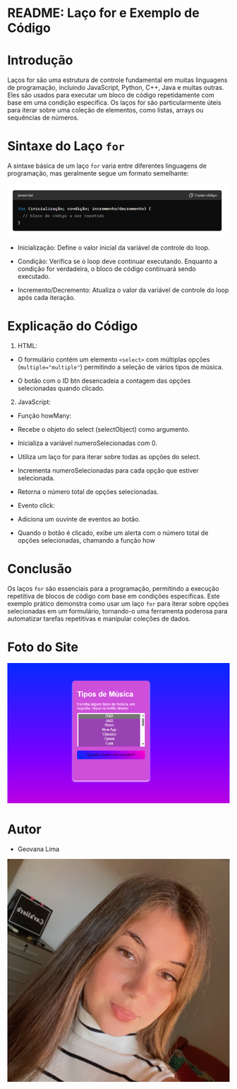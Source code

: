 # README: Laço for e Exemplo de Código

# Introdução
Laços for são uma estrutura de controle fundamental em muitas linguagens de programação, incluindo JavaScript, Python, C++, Java e muitas outras. Eles são usados para executar um bloco de código repetidamente com base em uma condição específica. Os laços for são particularmente úteis para iterar sobre uma coleção de elementos, como listas, arrays ou sequências de números.

# Sintaxe do Laço `for`
A sintaxe básica de um laço `for` varia entre diferentes linguagens de programação, mas geralmente segue um formato semelhante:

![](img/img1.png)

* Inicialização: Define o valor inicial da variável de controle do loop.

* Condição: Verifica se o loop deve continuar executando. Enquanto a condição for verdadeira, o bloco de código continuará sendo executado.

* Incremento/Decremento: Atualiza o valor da variável de controle do loop após cada iteração.

# Explicação do Código
1. HTML:

* O formulário contém um elemento `<select>` com múltiplas opções (`multiple="multiple"`) permitindo a seleção de vários tipos de música.

* O botão com o ID btn desencadeia a contagem das opções selecionadas quando clicado.

2. JavaScript:

* Função howMany:

* Recebe o objeto do select (selectObject) como argumento.

* Inicializa a variável numeroSelecionadas com 0.

* Utiliza um laço for para iterar sobre todas as opções do select.

* Incrementa numeroSelecionadas para cada opção que estiver selecionada.

* Retorna o número total de opções selecionadas.

* Evento click:

* Adiciona um ouvinte de eventos ao botão.

* Quando o botão é clicado, exibe um alerta com o número total de opções selecionadas, chamando a função how

# Conclusão
Os laços `for` são essenciais para a programação, permitindo a execução repetitiva de blocos de código com base em condições específicas. 
Este exemplo prático demonstra como usar um laço `for` para iterar sobre opções selecionadas em um formulário, tornando-o uma ferramenta poderosa para automatizar tarefas repetitivas e manipular coleções de dados.
# Foto do Site 

![](img/img2.png)

# Autor 

* Geovana Lima

![](img/img_geo.png)
